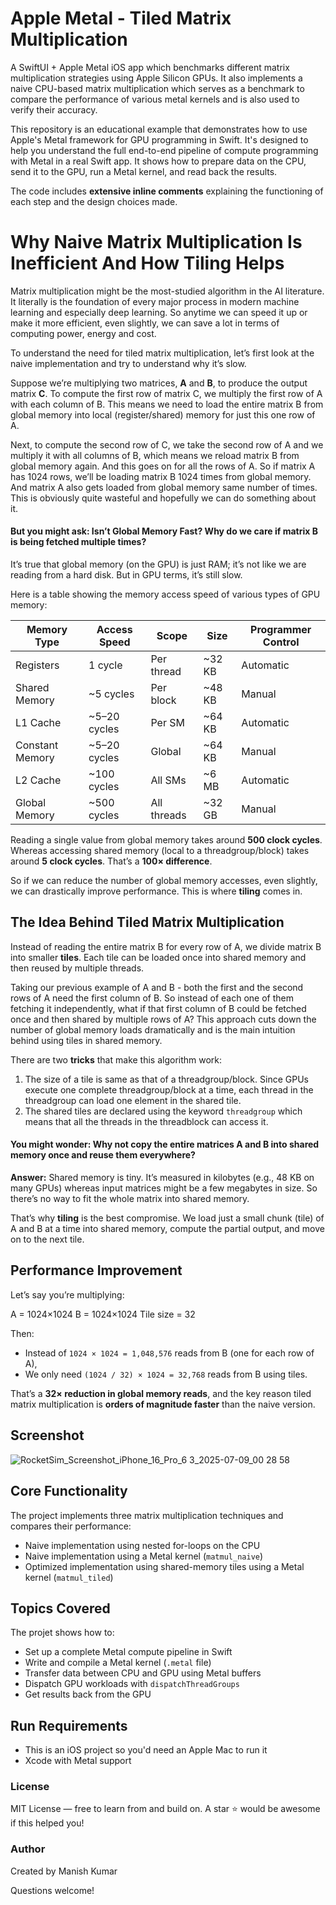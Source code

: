 # Apple Metal - Tiled Matrix Multiplication

A SwiftUI + Apple Metal iOS app which benchmarks different matrix multiplication strategies using Apple Silicon GPUs. It also implements a naive CPU-based matrix multiplication which serves as a benchmark to compare the performance of various metal kernels and is also used to verify their accuracy.

This repository is an educational example that demonstrates how to use Apple's Metal framework for GPU programming in Swift. It's designed to help you understand the full end-to-end pipeline of compute programming with Metal in a real Swift app. It shows how to prepare data on the CPU, send it to the GPU, run a Metal kernel, and read back the results.

The code includes **extensive inline comments** explaining the functioning of each step and the design choices made.

# Why Naive Matrix Multiplication Is Inefficient And How Tiling Helps

Matrix multiplication might be the most-studied algorithm in the AI literature. It literally is the foundation of every major process in modern machine learning and especially deep learning. So anytime we can speed it up or make it more efficient, even slightly, we can save a lot in terms of computing power, energy and cost.

To understand the need for tiled matrix multiplication, let’s first look at the naive implementation and try to understand why it’s slow.

Suppose we’re multiplying two matrices, **A** and **B**, to produce the output matrix **C**. To compute the first row of matrix C, we multiply the first row of A with each column of B. This means we need to load the entire matrix B from global memory into local (register/shared) memory for just this one row of A.

Next, to compute the second row of C, we take the second row of A and we multiply it with all columns of B, which means we reload matrix B from global memory again. And this goes on for all the rows of A. So if matrix A has 1024 rows, we’ll be loading matrix B 1024 times from global memory. And matrix A also gets loaded from global memory same number of times. This is obviously quite wasteful and hopefully we can do something about it. 


#### But you might ask: Isn’t Global Memory Fast? Why do we care if matrix B is being fetched multiple times?

It’s true that global memory (on the GPU) is just RAM; it’s not like we are reading from a hard disk. But in GPU terms, it’s still slow.

Here is a table showing the memory access speed of various types of GPU memory:

| Memory Type      | Access Speed     | Scope        | Size     | Programmer Control |
|------------------|------------------|--------------|----------|---------------------|
| Registers         | 1 cycle          | Per thread   | ~32 KB   | Automatic           |
| Shared Memory     | ~5 cycles        | Per block    | ~48 KB   | Manual              |
| L1 Cache          | ~5–20 cycles     | Per SM       | ~64 KB   | Automatic           |
| Constant Memory   | ~5–20 cycles     | Global       | ~64 KB   | Manual              |
| L2 Cache          | ~100 cycles      | All SMs      | ~6 MB    | Automatic           |
| Global Memory     | ~500 cycles      | All threads  | ~32 GB   | Manual              |

Reading a single value from global memory takes around **500 clock cycles**. Whereas accessing shared memory (local to a threadgroup/block) takes around **5 clock cycles**. That’s a **100× difference**.

So if we can reduce the number of global memory accesses, even slightly, we can drastically improve performance. This is where **tiling** comes in.


## The Idea Behind Tiled Matrix Multiplication

Instead of reading the entire matrix B for every row of A, we divide matrix B into smaller **tiles**. Each tile can be loaded once into shared memory and then reused by multiple threads.

Taking our previous example of A and B - both the first and the second rows of A need the first column of B. So instead of each one of them fetching it independently, what if that first column of B could be fetched once and then shared by multiple rows of A? This approach cuts down the number of global memory loads dramatically and is the main intuition behind using tiles in shared memory. 

There are two **tricks** that make this algorithm work:

1. The size of a tile is same as that of a threadgroup/block. Since GPUs execute one complete threadgroup/block at a time, each thread in the threadgroup can load one element in the shared tile.
2. The shared tiles are declared using the keyword `threadgroup` which means that all the threads in the threadblock can access it.


#### You might wonder: Why not copy the entire matrices A and B into shared memory once and reuse them everywhere?

**Answer:** Shared memory is tiny. It’s measured in kilobytes (e.g., 48 KB on many GPUs) whereas input matrices might be a few megabytes in size. So there’s no way to fit the whole matrix into shared memory.

That’s why **tiling** is the best compromise. We load just a small chunk (tile) of A and B at a time into shared memory, compute the partial output, and move on to the next tile.


## Performance Improvement

Let’s say you’re multiplying:

A = 1024×1024
B = 1024×1024
Tile size = 32

Then:

- Instead of `1024 × 1024 = 1,048,576` reads from B (one for each row of A),  
- We only need `(1024 / 32) × 1024 = 32,768` reads from B using tiles.

That’s a **32× reduction in global memory reads**, and the key reason tiled matrix multiplication is **orders of magnitude faster** than the naive version.

## Screenshot
![RocketSim_Screenshot_iPhone_16_Pro_6 3_2025-07-09_00 28 58](https://github.com/user-attachments/assets/930ce577-724a-420c-81dc-a518e3f667be)

## Core Functionality

The project implements three matrix multiplication techniques and compares their performance:

- Naive implementation using nested for-loops on the CPU
- Naive implementation using a Metal kernel (`matmul_naive`)
- Optimized implementation using shared-memory tiles using a Metal kernel (`matmul_tiled`)

## Topics Covered

The projet shows how to:

- Set up a complete Metal compute pipeline in Swift
- Write and compile a Metal kernel (`.metal` file)
- Transfer data between CPU and GPU using Metal buffers
- Dispatch GPU workloads with `dispatchThreadGroups`
- Get results back from the GPU

## Run Requirements
* 	This is an iOS project so you'd need an Apple Mac to run it
* 	Xcode with Metal support

### License

MIT License — free to learn from and build on. A star ⭐️ would be awesome if this helped you!


### Author

Created by Manish Kumar

Questions welcome!

